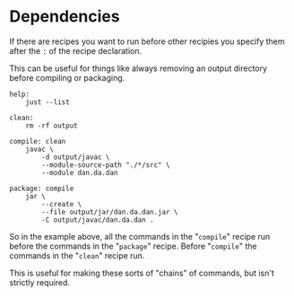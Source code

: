 # Dependencies

If there are recipes you want to run before other recipies
you specify them after the `:` of the recipe declaration.

This can be useful for things like always removing an output
directory before compiling or packaging.

```justfile,no_run
help:
    just --list

clean:
    rm -rf output

compile: clean
    javac \
        -d output/javac \
        --module-source-path "./*/src" \
        --module dan.da.dan

package: compile
    jar \
        --create \
        --file output/jar/dan.da.dan.jar \
        -C output/javac/dan.da.dan .
```

So in the example above, all the commands in the "`compile`" recipe
run before the commands in the "`package`" recipe. Before "`compile`"
the commands in the "`clean`" recipe run.

This is useful for making these sorts of "chains" of commands, but isn't strictly required.

